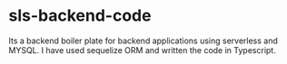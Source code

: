 # sls-backend-code
Its a backend boiler plate for backend applications using serverless and MYSQL. I have used sequelize ORM and written the code in Typescript.
